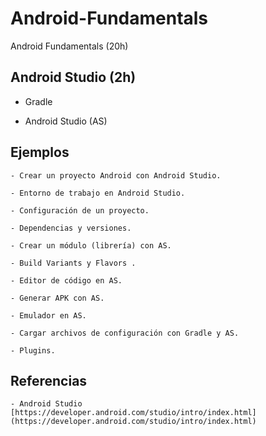 # Android-Fundamentals
Android Fundamentals (20h)

## Android Studio (2h)
    
   - Gradle
   
   - Android Studio (AS)
  
## Ejemplos 

    - Crear un proyecto Android con Android Studio.
    
    - Entorno de trabajo en Android Studio.
    
    - Configuración de un proyecto.
    
    - Dependencias y versiones.
    
    - Crear un módulo (librería) con AS.
    
    - Build Variants y Flavors .
    
    - Editor de código en AS.
    
    - Generar APK con AS.
    
    - Emulador en AS.
    
    - Cargar archivos de configuración con Gradle y AS.
    
    - Plugins.
    
## Referencias
    - Android Studio [https://developer.android.com/studio/intro/index.html](https://developer.android.com/studio/intro/index.html)

